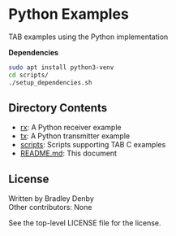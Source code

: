 # Python Examples

TAB examples using the Python implementation

**Dependencies**

```bash
sudo apt install python3-venv
cd scripts/
./setup_dependencies.sh
```

## Directory Contents

* [rx](rx/README.md): A Python receiver example
* [tx](tx/README.md): A Python transmitter example
* [scripts](scripts/README.md): Scripts supporting TAB C examples
* [README.md](README.md): This document

## License

Written by Bradley Denby  
Other contributors: None

See the top-level LICENSE file for the license.
